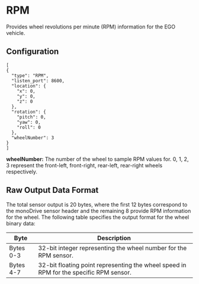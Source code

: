 # RPM 

Provides wheel revolutions per minute (RPM) information for the EGO vehicle.

## Configuration

```
[
{
  "type": "RPM",
  "listen_port": 8600,
  "location": {
    "x": 0,
    "y": 0,
    "z": 0
  },
  "rotation": {
    "pitch": 0,
    "yaw": 0,
    "roll": 0
  },
  "wheelNumber": 3
}
]
```

**wheelNumber:** The number of the wheel to sample RPM values for. 0, 1, 2, 3 represent the front-left, front-right, rear-left, rear-right wheels respectively.

## Raw Output Data Format

The total sensor output is 20 bytes, where the first 12 bytes correspond to the 
monoDrive sensor header and the remaining 8 provide RPM information for the 
wheel. The following table specifies the output format for the wheel binary 
data:

| Byte   | Description |
| ------------ | ------------ |
|Bytes 0-3 | 32-bit integer representing the wheel number for the RPM sensor. |
|Bytes 4-7 | 32-bit floating point representing the wheel speed in RPM for the specific RPM sensor.  |
